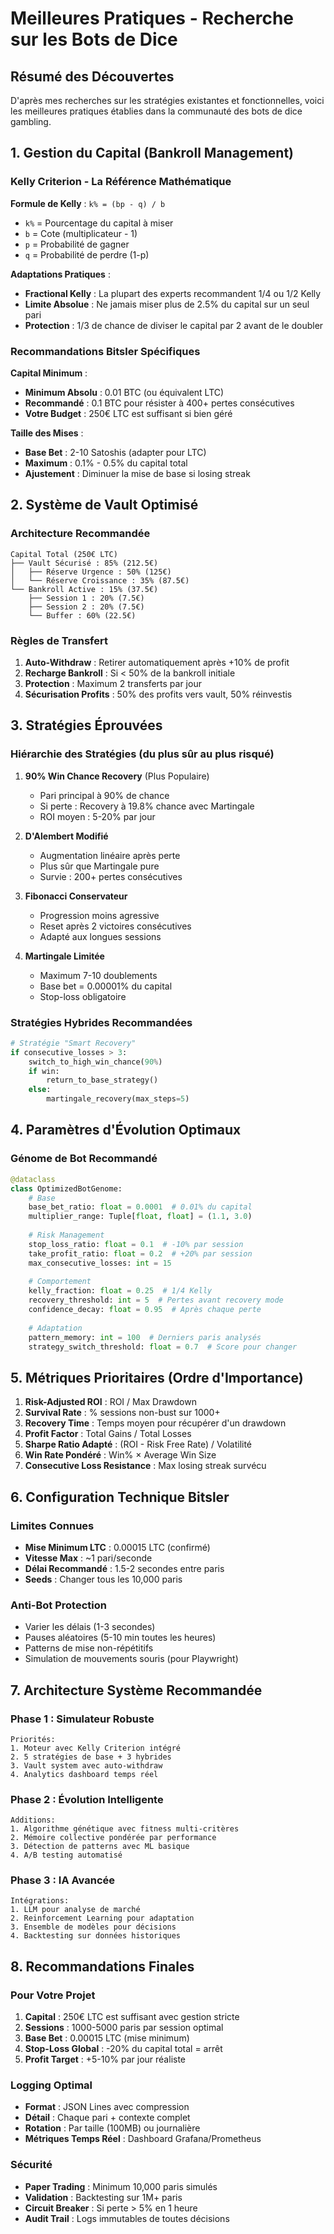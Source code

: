 # Meilleures Pratiques - Recherche sur les Bots de Dice

## Résumé des Découvertes

D'après mes recherches sur les stratégies existantes et fonctionnelles, voici les meilleures pratiques établies dans la communauté des bots de dice gambling.

## 1. Gestion du Capital (Bankroll Management)

### Kelly Criterion - La Référence Mathématique

**Formule de Kelly** : `k% = (bp - q) / b`
- `k%` = Pourcentage du capital à miser
- `b` = Cote (multiplicateur - 1)
- `p` = Probabilité de gagner
- `q` = Probabilité de perdre (1-p)

**Adaptations Pratiques** :
- **Fractional Kelly** : La plupart des experts recommandent 1/4 ou 1/2 Kelly
- **Limite Absolue** : Ne jamais miser plus de 2.5% du capital sur un seul pari
- **Protection** : 1/3 de chance de diviser le capital par 2 avant de le doubler

### Recommandations Bitsler Spécifiques

**Capital Minimum** :
- **Minimum Absolu** : 0.01 BTC (ou équivalent LTC)
- **Recommandé** : 0.1 BTC pour résister à 400+ pertes consécutives
- **Votre Budget** : 250€ LTC est suffisant si bien géré

**Taille des Mises** :
- **Base Bet** : 2-10 Satoshis (adapter pour LTC)
- **Maximum** : 0.1% - 0.5% du capital total
- **Ajustement** : Diminuer la mise de base si losing streak

## 2. Système de Vault Optimisé

### Architecture Recommandée

```
Capital Total (250€ LTC)
├── Vault Sécurisé : 85% (212.5€)
│   ├── Réserve Urgence : 50% (125€)
│   └── Réserve Croissance : 35% (87.5€)
└── Bankroll Active : 15% (37.5€)
    ├── Session 1 : 20% (7.5€)
    ├── Session 2 : 20% (7.5€)
    └── Buffer : 60% (22.5€)
```

### Règles de Transfert

1. **Auto-Withdraw** : Retirer automatiquement après +10% de profit
2. **Recharge Bankroll** : Si < 50% de la bankroll initiale
3. **Protection** : Maximum 2 transferts par jour
4. **Sécurisation Profits** : 50% des profits vers vault, 50% réinvestis

## 3. Stratégies Éprouvées

### Hiérarchie des Stratégies (du plus sûr au plus risqué)

1. **90% Win Chance Recovery** (Plus Populaire)
   - Pari principal à 90% de chance
   - Si perte : Recovery à 19.8% chance avec Martingale
   - ROI moyen : 5-20% par jour

2. **D'Alembert Modifié**
   - Augmentation linéaire après perte
   - Plus sûr que Martingale pure
   - Survie : 200+ pertes consécutives

3. **Fibonacci Conservateur**
   - Progression moins agressive
   - Reset après 2 victoires consécutives
   - Adapté aux longues sessions

4. **Martingale Limitée**
   - Maximum 7-10 doublements
   - Base bet = 0.00001% du capital
   - Stop-loss obligatoire

### Stratégies Hybrides Recommandées

```python
# Stratégie "Smart Recovery"
if consecutive_losses > 3:
    switch_to_high_win_chance(90%)
    if win:
        return_to_base_strategy()
    else:
        martingale_recovery(max_steps=5)
```

## 4. Paramètres d'Évolution Optimaux

### Génome de Bot Recommandé

```python
@dataclass
class OptimizedBotGenome:
    # Base
    base_bet_ratio: float = 0.0001  # 0.01% du capital
    multiplier_range: Tuple[float, float] = (1.1, 3.0)
    
    # Risk Management
    stop_loss_ratio: float = 0.1  # -10% par session
    take_profit_ratio: float = 0.2  # +20% par session
    max_consecutive_losses: int = 15
    
    # Comportement
    kelly_fraction: float = 0.25  # 1/4 Kelly
    recovery_threshold: int = 5  # Pertes avant recovery mode
    confidence_decay: float = 0.95  # Après chaque perte
    
    # Adaptation
    pattern_memory: int = 100  # Derniers paris analysés
    strategy_switch_threshold: float = 0.7  # Score pour changer
```

## 5. Métriques Prioritaires (Ordre d'Importance)

1. **Risk-Adjusted ROI** : ROI / Max Drawdown
2. **Survival Rate** : % sessions non-bust sur 1000+
3. **Recovery Time** : Temps moyen pour récupérer d'un drawdown
4. **Profit Factor** : Total Gains / Total Losses
5. **Sharpe Ratio Adapté** : (ROI - Risk Free Rate) / Volatilité
6. **Win Rate Pondéré** : Win% × Average Win Size
7. **Consecutive Loss Resistance** : Max losing streak survécu

## 6. Configuration Technique Bitsler

### Limites Connues
- **Mise Minimum LTC** : 0.00015 LTC (confirmé)
- **Vitesse Max** : ~1 pari/seconde
- **Délai Recommandé** : 1.5-2 secondes entre paris
- **Seeds** : Changer tous les 10,000 paris

### Anti-Bot Protection
- Varier les délais (1-3 secondes)
- Pauses aléatoires (5-10 min toutes les heures)
- Patterns de mise non-répétitifs
- Simulation de mouvements souris (pour Playwright)

## 7. Architecture Système Recommandée

### Phase 1 : Simulateur Robuste
```
Priorités:
1. Moteur avec Kelly Criterion intégré
2. 5 stratégies de base + 3 hybrides
3. Vault system avec auto-withdraw
4. Analytics dashboard temps réel
```

### Phase 2 : Évolution Intelligente
```
Additions:
1. Algorithme génétique avec fitness multi-critères
2. Mémoire collective pondérée par performance
3. Détection de patterns avec ML basique
4. A/B testing automatisé
```

### Phase 3 : IA Avancée
```
Intégrations:
1. LLM pour analyse de marché
2. Reinforcement Learning pour adaptation
3. Ensemble de modèles pour décisions
4. Backtesting sur données historiques
```

## 8. Recommandations Finales

### Pour Votre Projet

1. **Capital** : 250€ LTC est suffisant avec gestion stricte
2. **Sessions** : 1000-5000 paris par session optimal
3. **Base Bet** : 0.00015 LTC (mise minimum)
4. **Stop-Loss Global** : -20% du capital total = arrêt
5. **Profit Target** : +5-10% par jour réaliste

### Logging Optimal
- **Format** : JSON Lines avec compression
- **Détail** : Chaque pari + contexte complet
- **Rotation** : Par taille (100MB) ou journalière
- **Métriques Temps Réel** : Dashboard Grafana/Prometheus

### Sécurité
- **Paper Trading** : Minimum 10,000 paris simulés
- **Validation** : Backtesting sur 1M+ paris
- **Circuit Breaker** : Si perte > 5% en 1 heure
- **Audit Trail** : Logs immutables de toutes décisions
